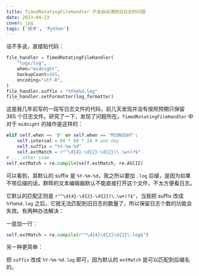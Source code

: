 ```yaml
---
title: TimedRotatingFileHandler 不会自动清除旧日志的问题
date: 2023-04-23
cover: jpg
tags: ['技术', 'Python']
---
```


话不多说，直接贴代码：

```python
file_handler = TimedRotatingFileHandler(
    "logs/log",
    when="midnight",
    backupCount=365,
    encoding="utf-8",
)
file_handler.suffix = "%Y%m%d.log"
file_handler.setFormatter(log_formatter)
```

这是我几年前写的一段写日志文件的代码，前几天发现并没有按照预期只保留 365 个日志文件。研究了一下，发现了问题所在。`TimedRotatingFileHandler` 中对于 `midnight` 的操作是这样的：

```python
elif self.when == 'D' or self.when == 'MIDNIGHT':
    self.interval = 60 * 60 * 24 # one day
    self.suffix = "%Y-%m-%d"
    self.extMatch = r"^\d{4}-\d{2}-\d{2}(\.\w+)?$"
# ... other code
self.extMatch = re.compile(self.extMatch, re.ASCII)
```

可以看到，其默认的 suffix 是 `%Y-%m-%d`，我之所以要加 `.log` 后缀，是因为如果不带后缀的话，群晖的文本编辑器默认不能直接打开这个文件，不太方便看日志。

它默认的匹配正则是 `r"^\d{4}-\d{2}-\d{2}(\.\w+)?$"`，当我把 suffix 改成 `%Y%m%d.log` 之后，它就无法匹配到旧日志的数量了，所以保留日志个数的功能会失效。有两种办法解决：

一是加一行：

```python
self.extMatch = re.compile(r"^\d{4}\d{2}\d{2}\.log$")
```

另一种更简单：

把 `suffix` 改成 `%Y-%m-%d.log` 即可，因为默认的 `extMatch` 是可以匹配到后缀名的。
